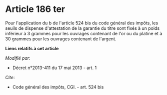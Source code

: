 # Article 186 ter

Pour l'application du b de l'article 524 bis du code général des impôts, les seuils de dispense d'attestation de la garantie
du titre sont fixés à un poids inférieur à 3 grammes pour les ouvrages contenant de l'or ou du platine et à 30 grammes pour
les ouvrages contenant de l'argent.

**Liens relatifs à cet article**

_Modifié par_:

  - Décret n°2013-411 du 17 mai 2013 - art. 1

_Cite_:

  - Code général des impôts, CGI. - art. 524 bis

